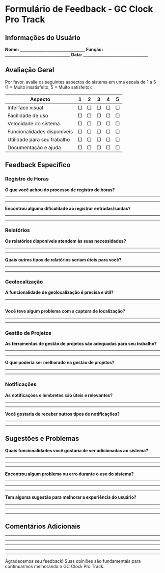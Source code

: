 # Formulário de Feedback - GC Clock Pro Track

## Informações do Usuário
**Nome:** _________________________________
**Função:** _________________________________
**Data:** _________________________________

## Avaliação Geral
Por favor, avalie os seguintes aspectos do sistema em uma escala de 1 a 5 (1 = Muito insatisfeito, 5 = Muito satisfeito):

| Aspecto | 1 | 2 | 3 | 4 | 5 |
|---------|---|---|---|---|---|
| Interface visual | □ | □ | □ | □ | □ |
| Facilidade de uso | □ | □ | □ | □ | □ |
| Velocidade do sistema | □ | □ | □ | □ | □ |
| Funcionalidades disponíveis | □ | □ | □ | □ | □ |
| Utilidade para seu trabalho | □ | □ | □ | □ | □ |
| Documentação e ajuda | □ | □ | □ | □ | □ |

## Feedback Específico

### Registro de Horas
**O que você achou do processo de registro de horas?**
_________________________________________________________________
_________________________________________________________________

**Encontrou alguma dificuldade ao registrar entradas/saídas?**
_________________________________________________________________
_________________________________________________________________

### Relatórios
**Os relatórios disponíveis atendem às suas necessidades?**
_________________________________________________________________
_________________________________________________________________

**Quais outros tipos de relatórios seriam úteis para você?**
_________________________________________________________________
_________________________________________________________________

### Geolocalização
**A funcionalidade de geolocalização é precisa e útil?**
_________________________________________________________________
_________________________________________________________________

**Você teve algum problema com a captura de localização?**
_________________________________________________________________
_________________________________________________________________

### Gestão de Projetos
**As ferramentas de gestão de projetos são adequadas para seu trabalho?**
_________________________________________________________________
_________________________________________________________________

**O que poderia ser melhorado na gestão de projetos?**
_________________________________________________________________
_________________________________________________________________

### Notificações
**As notificações e lembretes são úteis e relevantes?**
_________________________________________________________________
_________________________________________________________________

**Você gostaria de receber outros tipos de notificações?**
_________________________________________________________________
_________________________________________________________________

## Sugestões e Problemas

**Quais funcionalidades você gostaria de ver adicionadas ao sistema?**
_________________________________________________________________
_________________________________________________________________
_________________________________________________________________

**Encontrou algum problema ou erro durante o uso do sistema?**
_________________________________________________________________
_________________________________________________________________
_________________________________________________________________

**Tem alguma sugestão para melhorar a experiência do usuário?**
_________________________________________________________________
_________________________________________________________________
_________________________________________________________________

## Comentários Adicionais
_________________________________________________________________
_________________________________________________________________
_________________________________________________________________
_________________________________________________________________
_________________________________________________________________

Agradecemos seu feedback! Suas opiniões são fundamentais para continuarmos melhorando o GC Clock Pro Track.

